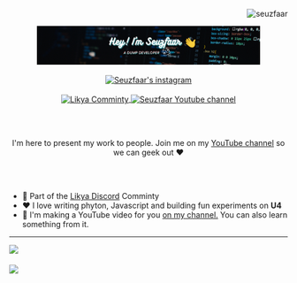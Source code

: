 <p align="right"> <img src="https://komarev.com/ghpvc/?username=seuzfaar&label=%20Visitors&color=0e75b6&style=flat" alt="seuzfaar" /> </p>

<p align="center"><a href="https://github.com/Seuzfaar"><img width="80%" alt="Hey! I'am Seuzfaar. A dump developer :)" src="./assets/gh-readme-header.png" /></a></p>

<p align="center">
  <a href="https://www.instagram.com/iselo911/">
  <img align="center" alt="Seuzfaar's instagram" width="22px" src="https://raw.githubusercontent.com/hussainweb/hussainweb/main/icons/instagram.png" />
</a><br><br>
<a href="https://discord.gg/SWhBEbMzW3">
  <img align="center" alt="Likya Comminty" width="22px" src="https://raw.githubusercontent.com/peterthehan/peterthehan/master/assets/discord.svg" />
</a>
<a href="https://youtube.com/c/seuzfaar">
  <img align="center" alt="Seuzfaar Youtube channel" width="22px" src="https://raw.githubusercontent.com/peterthehan/peterthehan/master/assets/youtube.svg" />
</a>
</p>

<br>
<br>

<p align="center">I'm here to present my work to people. Join me on my <a href="http://youtube.com/seuzfaar?sub_confirmation=1">YouTube channel</a> so we can geek out ❤️</p>

<br>
<br>

- 🌟 Part of the <a href="https://discord.gg/SWhBEbMzW3">Likya Discord</a> Comminty
- ❤️ I love writing phyton, Javascript and building fun experiments on **U4** 
- 📸 I'm making a YouTube video for you <a href="http://youtube.com/seuzfaar?sub_confirmation=1">on my channel.</a> You can also learn something from it.

---

<a href="http://youtube.com/seuzfaar?sub_confirmation=1">
 <picture>
<source 
  srcset="https://github-readme-stats.vercel.app/api?username=Seuzfaar&show_icons=true&theme=transparent"
  media="(prefers-color-scheme: dark)"
/>
<source
  srcset="https://github-readme-stats.vercel.app/api?username=Seuzfaar&show_icons=true"
  media="(prefers-color-scheme: light), (prefers-color-scheme: no-preference)"
/>
<img src="https://github-readme-stats.vercel.app/api?username=Seuzfaar&show_icons=true" />
</picture></a>

<br>
<br>

<a href="http://youtube.com/seuzfaar?sub_confirmation=1">
<picture>
<source 
  srcset="https://github-readme-stats.vercel.app/api/top-langs?username=seuzfaar&show_icons=true&locale=en&&langs_count=10&theme=transparent"
  media="(prefers-color-scheme: dark)"
/>
<source
  srcset="https://github-readme-stats.vercel.app/api/top-langs?username=seuzfaar&show_icons=true&locale=en&langs_count=10"
  media="(prefers-color-scheme: light), (prefers-color-scheme: no-preference)"
/>
<img src="https://github-readme-stats.vercel.app/api?username=Seuzfaar&show_icons=true" />
</picture></a>
